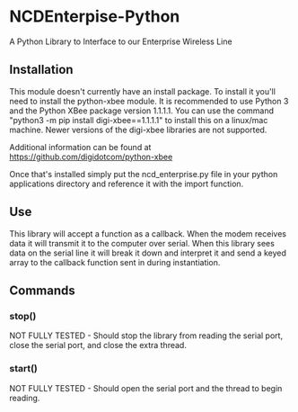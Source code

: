# NCDEnterpise-Python
A Python Library to Interface to our Enterprise Wireless Line

## Installation
This module doesn't currently have an install package. To install it you'll need to install the python-xbee module.
It is recommended to use Python 3 and the Python XBee package version 1.1.1.1. You can use the command "python3 -m pip install digi-xbee==1.1.1.1" to install this on a linux/mac machine. Newer versions of the digi-xbee libraries are not supported.

Additional information can be found at https://github.com/digidotcom/python-xbee

Once that's installed simply put the ncd_enterprise.py file in your python applications directory and reference it with the import function.

## Use
This library will accept a function as a callback. When the modem receives data it will transmit it to the computer over serial. When this library sees data on the serial line it will break it down and interpret it and send a keyed array to the callback function sent in during instantiation.

## Commands

### stop()
NOT FULLY TESTED - Should stop the library from reading the serial port, close the serial port, and close the extra thread.

### start()
NOT FULLY TESTED - Should open the serial port and the thread to begin reading.

